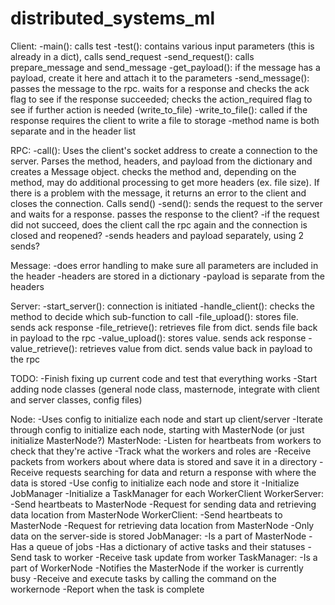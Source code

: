 # distributed_systems_ml

Client: 
-main(): calls test
-test(): contains various input parameters (this is already in a dict), calls send_request
-send_request(): calls prepare_message and send_message
-get_payload(): if the message has a payload, create it here and attach it to the parameters
-send_message(): passes the message to the rpc. waits for a response and checks the ack flag to see if the response succeeded; checks the action_required flag to see if further action is needed (write_to_file)
-write_to_file(): called if the response requires the client to write a file to storage
-method name is both separate and in the header list

RPC:
-call(): Uses the client's socket address to create a connection to the server. Parses the method, headers, and payload from the dictionary and creates a Message object. checks the method and, depending on the method, may do additional processing to get more headers (ex. file size).  If there is a problem with the message, it returns an error to the client and closes the connection. Calls send()
-send(): sends the request to the server and waits for a response. passes the response to the client? 
-if the request did not succeed, does the client call the rpc again and the connection is closed and reopened?
-sends headers and  payload separately, using 2 sends?

Message:
-does error handling to make sure all parameters are included in the header
-headers are stored in a dictionary 
-payload is separate from the headers

Server: 
-start_server(): connection is initiated
-handle_client(): checks the method to decide which sub-function to call
-file_upload(): stores file. sends ack response
-file_retrieve(): retrieves file from dict. sends file back in payload to the rpc
-value_upload(): stores value. sends ack response
-value_retrieve(): retrieves value from dict. sends value back in payload to the rpc


TODO:
-Finish fixing up current code and test that everything works
-Start adding node classes (general node class, masternode, integrate with client and server classes, config files) 

Node:
-Uses config to initialize each node and start up client/server
-Iterate through config to initialize each node, starting with MasterNode (or just initialize MasterNode?)
MasterNode:
-Listen for heartbeats from workers to check that they're active 
-Track what the workers and roles are 
-Receive packets from workers about where data is stored and save it in a directory
-Receive requests searching for data and return a response with where the data is stored
-Use config to initialize each node and store it 
-Initialize JobManager
-Initialize a TaskManager for each WorkerClient
WorkerServer:
-Send heartbeats to MasterNode 
-Request for sending data and retrieving data location from MasterNode
WorkerClient:
-Send heartbeats to MasterNode 
-Request for retrieving data location from MasterNode
-Only data on the server-side is stored
JobManager:
-Is a part of MasterNode
-Has a queue of jobs 
-Has a dictionary of active tasks and their statuses
-Send task to worker
-Receive task update from worker
TaskManager:
-Is a part of WorkerNode
-Notifies the MasterNode if the worker is currently busy 
-Receive and execute tasks by calling the command on the workernode
-Report when the task is complete
